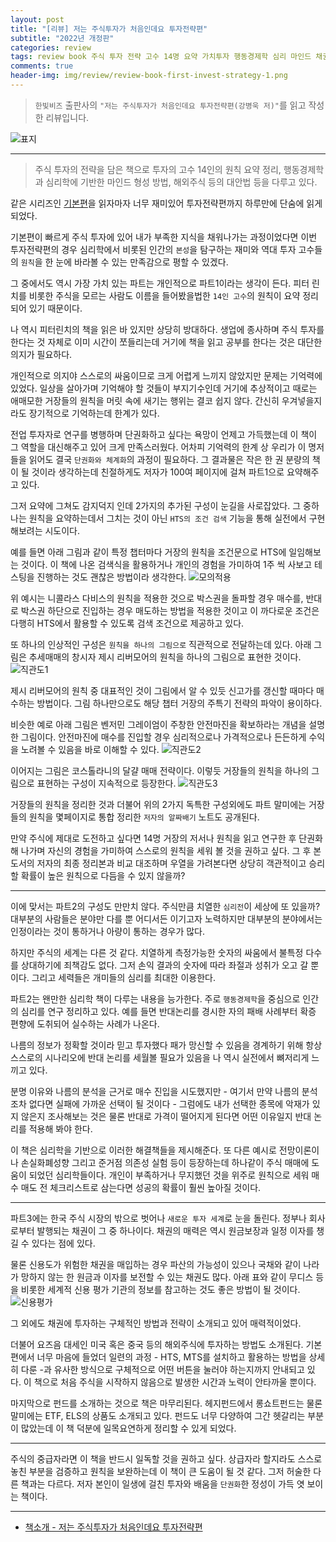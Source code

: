 ```yaml
---  
layout: post  
title: "[리뷰] 저는 주식투자가 처음인데요 투자전략편"  
subtitle: "2022년 개정판"  
categories: review  
tags: review book 주식 투자 전략 고수 14명 요약 가치투자 행동경제학 심리 마인드 채권 해외주식 펀드  
comments: true  
header-img: img/review/review-book-first-invest-strategy-1.png
---  
```

  
> `한빛비즈` 출판사의 `"저는 주식투자가 처음인데요 투자전략편(강병욱 저)"`를 읽고 작성한 리뷰입니다.  

![표지](https://theorydb.github.io/assets/img/review/review-book-first-invest-strategy-1.png)  

---

> 주식 투자의 전략을 담은 책으로 투자의 고수 14인의 원칙 요약 정리, 행동경제학과 심리학에 기반한 마인드 형성 방법, 해외주식 등의 대안법 등을 다루고 있다. 

같은 시리즈인 [기본편](https://theorydb.github.io/review/2022/01/09/review-book-first-invest-basic/)을 읽자마자 너무 재미있어 투자전략편까지 하루만에 단숨에 읽게 되었다. 

기본편이 빠르게 주식 투자에 있어 내가 부족한 지식을 채워나가는 과정이었다면 이번 투자전략편의 경우 심리학에서 비롯된 인간의 `본성`을 탐구하는 재미와 역대 투자 고수들의 `원칙`을 한 눈에 바라볼 수 있는 만족감으로 평할 수 있겠다.

그 중에서도 역시 가장 가치 있는 파트는 개인적으로 파트1이라는 생각이 든다. 피터 린치를 비롯한 주식을 모르는 사람도 이름을 들어봤을법한 `14인 고수`의 원칙이 요약 정리되어 있기 때문이다. 

나 역시 피터린치의 책을 읽은 바 있지만 상당히 방대하다. 생업에 종사하며 주식 투자를 한다는 것 자체로 이미 시간이 쪼들리는데 거기에 책을 읽고 공부를 한다는 것은 대단한 의지가 필요하다. 

개인적으로 의지야 스스로의 싸움이므로 크게 어렵게 느끼지 않았지만 문제는 기억력에 있었다. 일상을 살아가며 기억해야 할 것들이 부지기수인데 거기에 추상적이고 때로는 애매모한 거장들의 원칙을 머릿 속에 새기는 행위는 결코 쉽지 않다. 간신히 우겨넣을지라도 장기적으로 기억하는데 한계가 있다. 

전업 투자자로 연구를 병행하며 단권화하고 싶다는 욕망이 언제고 가득했는데 이 책이 그 역할을 대신해주고 있어 크게 만족스러웠다. 어차피 기억력의 한계 상 우리가 이 명저들을 읽어도 결국 `단권화와 체계화`의 과정이 필요하다. 그 결과물은 작은 한 권 분량의 책이 될 것이라 생각하는데 친절하게도 저자가 100여 페이지에 걸쳐 파트1으로 요약해주고 있다.

그저 요약에 그쳐도 감지덕지 인데 2가지의 추가된 구성이 눈길을 사로잡았다. 그 중하나는 원칙을 요약하는데서 그치는 것이 아닌 `HTS의 조건 검색` 기능을 통해 실전에서 구현해보려는 시도이다. 

예를 들면 아래 그림과 같이 특정 챕터마다 거장의 원칙을 조건문으로 HTS에 일임해보는 것이다. 이 책에 나온 검색식을 활용하거나 개인의 경험을 가미하여 1주 씩 사보고 테스팅을 진행하는 것도 괜찮은 방법이라 생각한다.
![모의적용](https://theorydb.github.io/assets/img/review/review-book-first-invest-strategy-4.png)  

위 예시는 니콜라스 다비스의 원칙을 적용한 것으로 박스권을 돌파할 경우 매수를, 반대로 박스권 하단으로 진입하는 경우 매도하는 방법을 적용한 것이고 이 까다로운 조건은 다행히 HTS에서 활용할 수 있도록 검색 조건으로 제공하고 있다. 

또 하나의 인상적인 구성은 `원칙을 하나의 그림으로` 직관적으로 전달하는데 있다. 아래 그림은 추세매매의 창시자 제시 리버모어의 원칙을 하나의 그림으로 표현한 것이다. 
![직관도1](https://theorydb.github.io/assets/img/review/review-book-first-invest-strategy-3.png)  

제시 리버모어의 원칙 중 대표적인 것이 그림에서 알 수 있듯 신고가를 갱신할 때마다 매수하는 방법이다. 그림 하나만으로도 해당 챕터 거장의 주특기 전략의 파악이 용이하다.

비슷한 예로 아래 그림은 벤저민 그레이엄이 주창한 안전마진을 확보하라는 개념을 설명한 그림이다. 안전마진에 매수를 진입할 경우 심리적으로나 가격적으로나 든든하게 수익을 노려볼 수 있음을 바로 이해할 수 있다. 
![직관도2](https://theorydb.github.io/assets/img/review/review-book-first-invest-strategy-2.png)  

이어지는 그림은 코스톨라니의 달걀 매매 전략이다. 이렇듯 거장들의 원칙을 하나의 그림으로 표현하는 구성이 지속적으로 등장한다.
![직관도3](https://theorydb.github.io/assets/img/review/review-book-first-invest-strategy-5.png)  

거장들의 원칙을 정리한 것과 더불어 위의 2가지 독특한 구성외에도 파트 말미에는 거장들의 원칙을 몇페이지로 통합 정리한 `저자의 알짜배기` 노트도 공개된다. 

만약 주식에 제대로 도전하고 싶다면 14명 거장의 저서나 원칙을 읽고 연구한 후 단권화해 나가며 자신의 경험을 가미하여 스스로의 원칙을 세워 볼 것을 권하고 싶다. 그 후 본 도서의 저자의 최종 정리본과 비교 대조하며 우열을 가려본다면 상당히 객관적이고 승리할 확률이 높은 원칙으로 다듬을 수 있지 않을까?

---

이에 맞서는 파트2의 구성도 만만치 않다. 주식만큼 치열한 `심리전`이 세상에 또 있을까? 대부분의 사람들은 분야만 다를 뿐 어디서든 이기고자 노력하지만 대부분의 분야에서는 인정이라는 것이 통하거나 아량이 통하는 경우가 많다. 

하지만 주식의 세계는 다른 것 같다. 치열하게 측정가능한 숫자의 싸움에서 불특정 다수를 상대하기에 죄책감도 없다. 그저 손익 결과의 숫자에 따라 좌절과 성취가 오고 갈 뿐이다. 그리고 세력들은 개미들의 심리를 최대한 이용한다. 

파트2는 왠만한 심리학 책이 다루는 내용을 능가한다. 주로 `행동경제학`을 중심으로 인간의 심리를 연구 정리하고 있다. 예를 들면 반대논리를 경시한 자의 패배 사례부터 확증 편향에 도취되어 실수하는 사례가 나온다. 

나름의 정보가 정확할 것이라 믿고 투자했다 패가 망신할 수 있음을 경계하기 위해 항상 스스로의 시나리오에 반대 논리를 세월볼 필요가 있음을 나 역시 실전에서 뼈저리게 느끼고 있다. 

분명 이유와 나름의 분석을 근거로 매수 진입을 시도했지만 - 여기서 만약 나름의 분석 조차 없다면 실패에 가까운 선택이 될 것이다 - 그럼에도 내가 선택한 종목에 악재가 있지 않은지 조사해보는 것은 물론 반대로 가격이 떨어지게 된다면 어떤 이유일지 반대 논리를 적용해 봐야 한다. 

이 책은 심리학을 기반으로 이러한 해결책들을 제시해준다. 또 다른 예시로 전망이론이나 손실화폐성향 그리고 준거점 의존성 실험 등이 등장하는데 하나같이 주식 매매에 도움이 되었던 심리학들이다. 개인이 부족하거나 무지했던 것을 위주로 원칙으로 세워 매수 매도 전 체크리스트로 삼는다면 성공의 확률이 훨씬 높아질 것이다. 

---

파트3에는 한국 주식 시장의 밖으로 벗어나 `새로운 투자 세계`로 눈을 돌린다. 정부나 회사로부터 발행되는 채권이 그 중 하나이다. 채권의 매력은 역시 원금보장과 일정 이자를 챙길 수 있다는 점에 있다. 

물론 신용도가 위험한 채권을 매입하는 경우 파산의 가능성이 있으나 국채와 같이 나라가 망하지 않는 한 원금과 이자를 보전할 수 있는 채권도 많다. 아래 표와 같이 무디스 등을 비롯한 세계적 신용 평가 기관의 정보를 참고하는 것도 좋은 방법이 될 것이다. 
![신용평가](https://theorydb.github.io/assets/img/review/review-book-first-invest-strategy-6.png)  

그 외에도 채권에 투자하는 구체적인 방법과 전략이 소개되고 있어 매력적이었다. 

더불어 요즈음 대세인 미국 혹은 중국 등의 해외주식에 투자하는 방법도 소개된다. 기본편에서 너무 마음에 들었더 일련의 과정 - HTS, MTS를 설치하고 활용하는 방법을 상세히 다룬 -과 유사한 방식으로 구체적으로 어떤 버튼을 눌러야 하는지까지 안내되고 있다. 이 책으로 처음 주식을 시작하지 않음으로 발생한 시간과 노력이 안타까울 뿐이다.

마지막으로 펀드를 소개하는 것으로 책은 마무리된다. 헤지펀드에서 롱쇼트펀드는 물론 말미에는 ETF, ELS의 상품도 소개되고 있다. 펀드도 너무 다양하여 그간 헷갈리는 부분이 많았는데 이 책 덕분에 일목요연하게 정리할 수 있게 되었다.

---

주식의 중급자라면 이 책을 반드시 일독할 것을 권하고 싶다. 상급자라 할지라도 스스로 놓친 부분을 검증하고 원칙을 보완하는데 이 책이 큰 도움이 될 것 같다. 그저 허술한 다른 책과는 다르다. 저자 본인이 일생에 걸친 투자와 배움을 `단권화`한 정성이 가득 엿 보이는 책이다. 

---

* [책소개 - 저는 주식투자가 처음인데요 투자전략편](http://www.yes24.com/Product/Goods/105865525)


